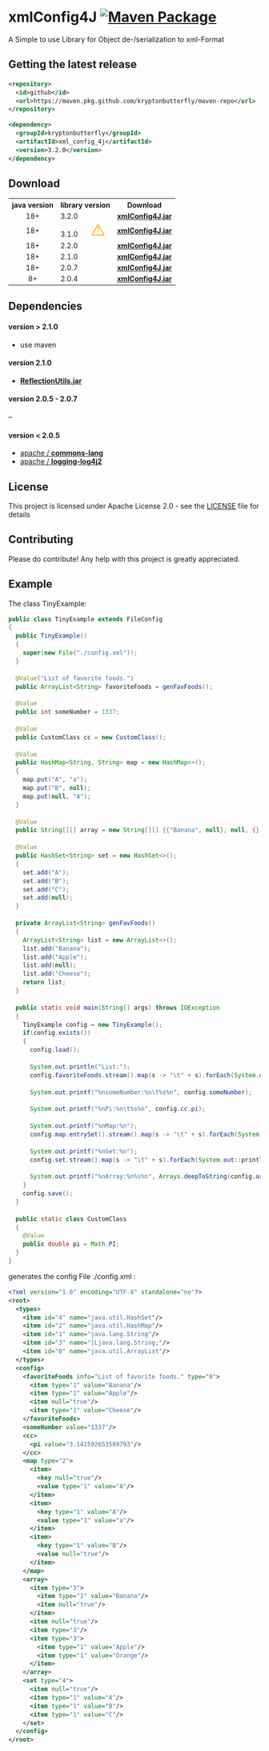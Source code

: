 # xmlConfig4J [![Maven Package](https://github.com/kryptonbutterfly/xmlConfig4J/actions/workflows/maven-publish.yml/badge.svg)](https://github.com/kryptonbutterfly/xmlConfig4J/actions/workflows/maven-publish.yml)

A Simple to use Library for Object de-/serialization to xml-Format

## Getting the latest release

```xml
<repository>
  <id>github</id>
  <url>https://maven.pkg.github.com/kryptonbutterfly/maven-repo</url>
</repository>
```
```xml
<dependency>
  <groupId>kryptonbutterfly</groupId>
  <artifactId>xml_config_4j</artifactId>
  <version>3.2.0</version>
</dependency>
```

## Download

<table>
  <tr>
    <th align="center">java version</th>
    <th>library version</th>
    <th align="center">Download</th>
  </tr>
  <tr>
    <td align="center">18+</td>
    <td>3.2.0</td>
    <td align="center" valign="center"><a href="https://github.com/kryptonbutterfly/xmlConfig4J/releases/download/v3.2.0/xmlConfig4J.jar"><b>xmlConfig4J.jar</b></a></td>
  </tr>
  <tr>
    <td align="center">18+</td>
    <td>3.1.0&nbsp;&nbsp;&nbsp;&nbsp;&nbsp;&nbsp;&nbsp;<a href="https://github.com/kryptonbutterfly/xmlConfig4J/releases/tag/v3.2.0"><img width="28" src="./md/exclamation_mark.svg" title="DEPRECATED: Don't use this version, use v3.2.0 instead!"/></a></td>
    <td align="center"><a href="https://github.com/kryptonbutterfly/xmlConfig4J/releases/download/v3.1.0/xmlConfig4J.jar"><b>xmlConfig4J.jar</b></a></td>
  </tr>
  <tr>
    <td align="center">18+</td>
    <td>2.2.0</td>
    <td><a href="https://github.com/kryptonbutterfly/xmlConfig4J/releases/download/v2.2.0/xmlConfig4J.jar"><b>xmlConfig4J.jar</b></a></td>
  </tr>
  <tr>
    <td align="center">18+</td>
    <td>2.1.0</td>
    <td><a href="https://github.com/kryptonbutterfly/xmlConfig4J/releases/download/v2.1.0/xmlConfig4J.jar"><b>xmlConfig4J.jar</b></a></td>
  </tr>
  <tr>
    <td align="center">18+</td>
    <td>2.0.7</td>
    <td><a href="https://github.com/kryptonbutterfly/xmlConfig4J/releases/download/v2.0.7/xmlConfig4J.jar"><b>xmlConfig4J.jar</b></a></td>
  </tr>
  <tr>
    <td align="center">8+</td>
    <td>2.0.4</td>
    <td><a href="https://github.com/kryptonbutterfly/xmlConfig4J/releases/download/v2.0.4/xmlConfig4J.jar"><b>xmlConfig4J.jar</b></a></td>
  </tr>
</table>

## Dependencies

#### version > 2.1.0
* use maven

#### version 2.1.0
* [**ReflectionUtils.jar**](https://github.com/kryptonbutterfly/ReflectionUtils/releases/download/v1.0.0/ReflectionUtils.jar)

#### version 2.0.5 - 2.0.7
–

#### version < 2.0.5
* [apache / **commons-lang**](https://commons.apache.org/proper/commons-lang/download_lang.cgi)
* [apache / **logging-log4j2**](https://logging.apache.org/log4j/2.x/download.html)

## License

This project is licensed under Apache License 2.0 - see the [LICENSE](https://github.com/kryptonbutterfly/xmlConfig4J/blob/master/LICENSE) file for details

## Contributing

Please do contribute!
Any help with this project is greatly appreciated.

## Example

The class TinyExample:

```java
public class TinyExample extends FileConfig
{
  public TinyExample()
  {
    super(new File("./config.xml"));
  }
  
  @Value("List of favorite foods.")
  public ArrayList<String> favoriteFoods = genFavFoods();
  
  @Value
  public int someNumber = 1337;
  
  @Value
  public CustomClass cc = new CustomClass();

  @Value
  public HashMap<String, String> map = new HashMap<>();
  {
    map.put("A", "a");
    map.put("B", null);
    map.put(null, "A");
  }
  
  @Value
  public String[][] array = new String[][] {{"Banana", null}, null, {}, {"Apple", "Orange"}};
  
  @Value
  public HashSet<String> set = new HashSet<>();
  {
    set.add("A");
    set.add("B");
    set.add("C");
    set.add(null);
  }
  
  private ArrayList<String> genFavFoods()
  {
    ArrayList<String> list = new ArrayList<>();
    list.add("Banana");
    list.add("Apple");
    list.add(null);
    list.add("Cheese");
    return list;
  }
  
  public static void main(String[] args) throws IOException
  {
    TinyExample config = new TinyExample();
    if(config.exists())
    {
      config.load();
      
      System.out.println("List:");
      config.favoriteFoods.stream().map(s -> "\t" + s).forEach(System.out::println);
      
      System.out.printf("%nsomeNumber:%n\t%s%n", config.someNumber);
      
      System.out.printf("%nPi:%n\t%s%n", config.cc.pi);
      
      System.out.printf("%nMap:%n");
      config.map.entrySet().stream().map(s -> "\t" + s).forEach(System.out::println);
      
      System.out.printf("%nSet:%n");
      config.set.stream().map(s -> "\t" + s).forEach(System.out::println);
      
      System.out.printf("%nArray:%n%s%n", Arrays.deepToString(config.array));
    }
    config.save();
  }
  
  public static class CustomClass
  {
    @Value
    public double pi = Math.PI;
  }
}
```
generates the config File ./config.xml :

```xml
<?xml version="1.0" encoding="UTF-8" standalone="no"?>
<root>
  <types>
    <item id="4" name="java.util.HashSet"/>
    <item id="2" name="java.util.HashMap"/>
    <item id="1" name="java.lang.String"/>
    <item id="3" name="[Ljava.lang.String;"/>
    <item id="0" name="java.util.ArrayList"/>
  </types>
  <config>
    <favoriteFoods info="List of favorite foods." type="0">
      <item type="1" value="Banana"/>
      <item type="1" value="Apple"/>
      <item null="true"/>
      <item type="1" value="Cheese"/>
    </favoriteFoods>
    <someNumber value="1337"/>
    <cc>
      <pi value="3.141592653589793"/>
    </cc>
    <map type="2">
      <item>
        <key null="true"/>
        <value type="1" value="A"/>
      </item>
      <item>
        <key type="1" value="A"/>
        <value type="1" value="a"/>
      </item>
      <item>
        <key type="1" value="B"/>
        <value null="true"/>
      </item>
    </map>
    <array>
      <item type="3">
        <item type="1" value="Banana"/>
        <item null="true"/>
      </item>
      <item null="true"/>
      <item type="3"/>
      <item type="3">
        <item type="1" value="Apple"/>
        <item type="1" value="Orange"/>
      </item>
    </array>
    <set type="4">
      <item null="true"/>
      <item type="1" value="A"/>
      <item type="1" value="B"/>
      <item type="1" value="C"/>
    </set>
  </config>
</root>
```
